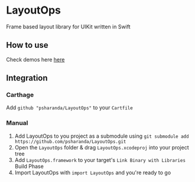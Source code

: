# LayoutOps

Frame based layout library for UIKit written in Swift

## How to use

Check demos here [here](README/DEMOS.md)

## Integration

### Carthage

Add `github "psharanda/LayoutOps"` to your `Cartfile`

### Manual

1. Add LayoutOps to you project as a submodule using `git submodule add https://github.com/psharanda/LayoutOps.git`
2. Open the `LayoutOps` folder & drag `LayoutOps.xcodeproj` into your project tree
3. Add `LayoutOps.framework` to your target's `Link Binary with Libraries` Build Phase
4. Import LayoutOps with `import LayoutOps` and you're ready to go